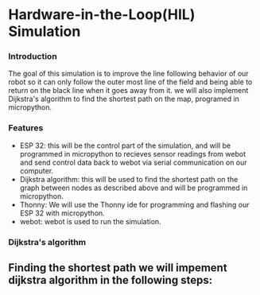 # Hardware-in-the-Loop(HIL) Simulation
### Introduction 
The goal of this simulation is to improve the line following behavior of our robot so it can only follow the outer most line of the field and being able to return on the black line when it goes away from it. we will also implement Dijkstra's algorithm to find the shortest path on the map, programed in micropython. 
### Features
- ESP 32: this will be the control part of the simulation, and will be programmed in micropython to recieves sensor readings from webot and send control data back to webot via serial communication on our computer.
- Dijkstra algorithm: this will be used to find the shortest path on the graph between nodes as described above and will be programmed in micropython.
- Thonny: We will use the Thonny ide for programming and flashing our ESP 32 with micropython.
- webot: webot is used to run the simulation.
### Dijkstra's algorithm 
Finding the shortest path we will impement dijkstra algorithm in the following steps:
- 
